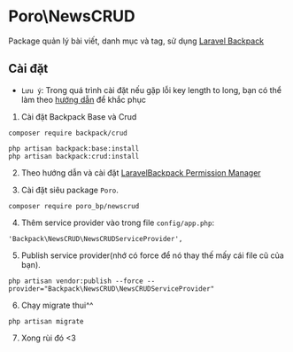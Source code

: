 # Poro\NewsCRUD

Package quản lý bài viết, danh mục và tag, sử dụng [Laravel Backpack](https://github.com/Laravel-Backpack)

## Cài đặt
* `Lưu ý`: Trong quá trình cài đặt nếu gặp lỗi key length to long, bạn có thể làm theo [hướng dẫn](https://laravel-news.com/laravel-5-4-key-too-long-error) để khắc phục
1) Cài đặt Backpack Base và Crud
```
composer require backpack/crud

php artisan backpack:base:install
php artisan backpack:crud:install
```
2) Theo hướng dẫn và cài đặt [LaravelBackpack Permission Manager](https://github.com/Laravel-Backpack/PermissionManager#install)

3) Cài đặt siêu package `Poro`.
```
composer require poro_bp/newscrud
```

4) Thêm service provider vào trong file `config/app.php`:
```
'Backpack\NewsCRUD\NewsCRUDServiceProvider',
```
5) Publish service provider(nhớ có force để nó thay thế mấy cái file cũ của bạn).
```
php artisan vendor:publish --force --provider="Backpack\NewsCRUD\NewsCRUDServiceProvider"
```
6) Chạy migrate thui^^
```
php artisan migrate
```
7) Xong rùi đó <3 